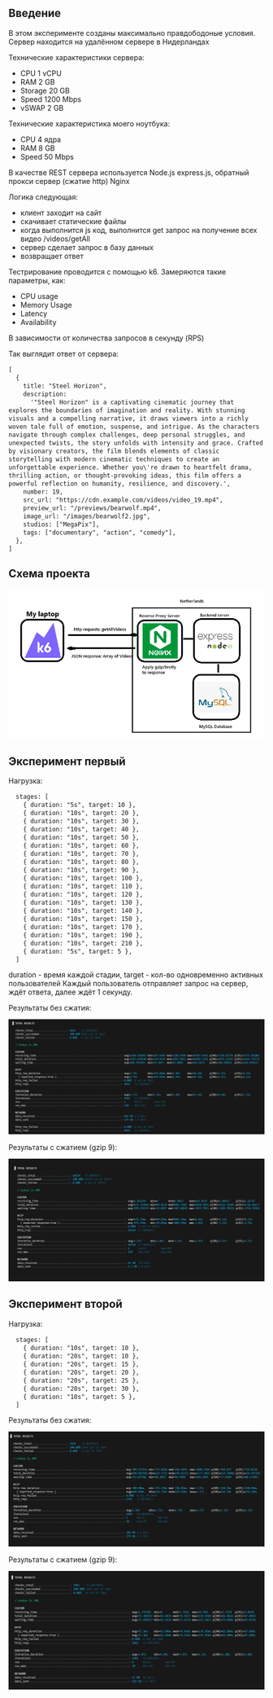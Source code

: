 ## Введение

В этом эксперименте созданы максимально правдободоные условия. Сервер находится на удалённом сервере в Нидерландах

Технические характеристики сервера:

- CPU 1 vCPU
- RAM 2 GB
- Storage 20 GB
- Speed 1200 Mbps
- vSWAP 2 GB

Технические характеристика моего ноутбука: 
- CPU 4 ядра
- RAM 8 GB
- Speed 50 Mbps

В качестве REST сервера используется Node.js express.js, обратный прокси сервер (сжатие http) Nginx

Логика следующая:

- клиент заходит на сайт
- скачивает статические файлы
- когда выполнится js код, выполнится get запрос на получение всех видео /videos/getAll
- сервер сделает запрос в базу данных
- возвращает ответ

Тестрирование проводится с помощью k6. Замеряются такие параметры, как:

- CPU usage
- Memory Usage
- Latency
- Availability

В зависимости от количества запросов в секунду (RPS)

Так выглядит ответ от сервера:

```
[
  {
    title: "Steel Horizon",
    description:
      '"Steel Horizon" is a captivating cinematic journey that explores the boundaries of imagination and reality. With stunning visuals and a compelling narrative, it draws viewers into a richly woven tale full of emotion, suspense, and intrigue. As the characters navigate through complex challenges, deep personal struggles, and unexpected twists, the story unfolds with intensity and grace. Crafted by visionary creators, the film blends elements of classic storytelling with modern cinematic techniques to create an unforgettable experience. Whether you\'re drawn to heartfelt drama, thrilling action, or thought-provoking ideas, this film offers a powerful reflection on humanity, resilience, and discovery.',
    number: 19,
    src_url: "https://cdn.example.com/videos/video_19.mp4",
    preview_url: "/previews/bearwolf.mp4",
    image_url: "/images/bearwolf2.jpg",
    studios: ["MegaPix"],
    tags: ["documentary", "action", "comedy"],
  },
]
```
## Схема проекта

![](./images/scheme.jpg)

## Эксперимент первый 

Нагрузка:
```
  stages: [
    { duration: "5s", target: 10 },
    { duration: "10s", target: 20 },
    { duration: "10s", target: 30 },
    { duration: "10s", target: 40 },
    { duration: "10s", target: 50 },
    { duration: "10s", target: 60 },
    { duration: "10s", target: 70 },
    { duration: "10s", target: 80 },
    { duration: "10s", target: 90 },
    { duration: "10s", target: 100 },
    { duration: "10s", target: 110 },
    { duration: "10s", target: 120 },
    { duration: "10s", target: 130 },
    { duration: "10s", target: 140 },
    { duration: "10s", target: 150 },
    { duration: "10s", target: 170 },
    { duration: "10s", target: 190 },
    { duration: "10s", target: 210 },
    { duration: "5s", target: 5 },
  ]
```

duration - время каждой стадии, target - кол-во одновременно активных пользователей
Каждый пользователь отправляет запрос на сервер, ждёт ответа, далее ждёт 1 секунду.


Результаты без сжатия:

![](./images/no-compress_exp1_k6screen.png)

Результаты с сжатием (gzip 9): 

![](./images/gzip9_exp1_k6screen.png)

## Эксперимент второй 

Нагрузка:
```
  stages: [
    { duration: "10s", target: 10 },
    { duration: "20s", target: 10 },
    { duration: "20s", target: 15 },
    { duration: "20s", target: 20 },
    { duration: "20s", target: 25 },
    { duration: "20s", target: 30 },
    { duration: "10s", target: 5 },
  ]
```


Результаты без сжатия:

![](./images/no-compress_exp2_k6screen.png)

Результаты с сжатием (gzip 9): 

![](./images/gzip9_exp2_k6screen.png)



